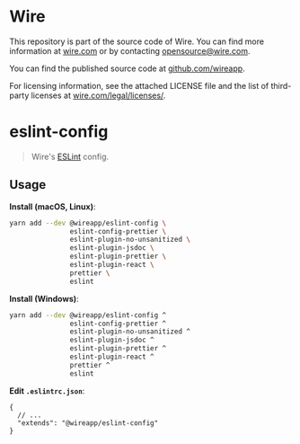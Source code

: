 # Wire

This repository is part of the source code of Wire. You can find more information at [wire.com](https://wire.com) or by contacting opensource@wire.com.

You can find the published source code at [github.com/wireapp](https://github.com/wireapp).

For licensing information, see the attached LICENSE file and the list of third-party licenses at [wire.com/legal/licenses/](https://wire.com/legal/licenses/).

# eslint-config

> Wire's [ESLint](https://eslint.org/docs/developer-guide/shareable-configs) config.

## Usage

**Install (macOS, Linux)**:

```bash
yarn add --dev @wireapp/eslint-config \
               eslint-config-prettier \
               eslint-plugin-no-unsanitized \
               eslint-plugin-jsdoc \
               eslint-plugin-prettier \
               eslint-plugin-react \
               prettier \
               eslint
```

**Install (Windows)**:

```bash
yarn add --dev @wireapp/eslint-config ^
               eslint-config-prettier ^
               eslint-plugin-no-unsanitized ^
               eslint-plugin-jsdoc ^
               eslint-plugin-prettier ^
               eslint-plugin-react ^
               prettier ^
               eslint
```

**Edit `.eslintrc.json`**:

```jsonc
{
  // ...
  "extends": "@wireapp/eslint-config"
}
```
